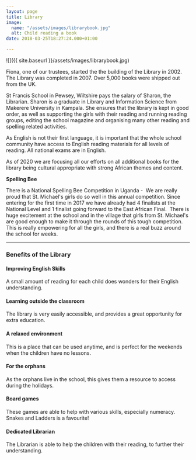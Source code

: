 ```yaml
---
layout: page
title: Library
image:
  name: "/assets/images/librarybook.jpg"
  alt: Child reading a book
date: 2018-03-25T18:27:24.000+01:00

---
```


![]({{ site.baseurl }}/assets/images/librarybook.jpg)

Fiona, one of our trustees, started the the building of the Library in 2002. The Library was completed in 2007. Over 5,000 books were shipped out from the UK.

St Francis School in Pewsey, Wiltshire pays the salary of Sharon, the Librarian. Sharon is a graduate in Library and Information Science from Makerere University in Kampala. She ensures that the library is kept in good order, as well as supporting the girls with their reading and running reading groups, editing the school magazine and organising many other reading and spelling related activities.

As English is not their first language, it is important that the whole school community have access to English reading materials for all levels of reading. All national exams are in English.

As of 2020 we are focusing all our efforts on all additional books for the library being cultural appropriate with strong African themes and content.

**Spelling Bee**

There is a National Spelling Bee Competition in Uganda -  We are really proud that St. Michael's girls do so well in this annual competition. Since entering for the first time in 2017 we have already had 4 finalists at the National Level and 1 finalist going forward to the East African Final.  There is huge excitement at the school and in the village that girls from St. Michael's are  good enough to make it through the rounds of this tough competition. This is really empowering for all the girls, and there is a real buzz around the school for weeks.

<hr />

<h3>Benefits of the Library</h3>

<div class="grid-x grid-margin-x">
<div class="cell medium-6">
<h4><i class="fa fa-language fa-2x fa-fw"></i>Improving English Skills</h4>
<p>A small amount of reading for each child does wonders for their English understanding.</p>
</div>
<div class="cell medium-6">
<h4><i class="fa fa-sign-out fa-2x fa-fw"></i>Learning outside the classroom</h4>
<p>The library is very easily accessible, and provides a great opportunity for extra education.</p>
</div>
<div class="cell medium-6">
<h4><i class="fa fa-paint-brush fa-2x fa-fw"></i>A relaxed environment</h4>
<p>This is a place that can be used anytime, and is perfect for the weekends when the children have no lessons.</p>
</div>
<div class="cell medium-6">
<h4><i class="fa fa-suitcase fa-2x fa-fw"></i>For the orphans</h4>
<p>As the orphans live in the school, this gives them a resource to access during the holidays.</p>
</div>
<div class="cell medium-6">
<h4><i class="fa fa-puzzle-piece fa-2x fa-fw"></i>Board games</h4>
<p>These games are able to help with various skills, especially numeracy. Snakes and Ladders is a favourite!</p>
</div>
<div class="cell medium-6">
<h4><i class="fa fa-user fa-2x fa-fw"></i>Dedicated Librarian</h4>
<p>The Librarian is able to help the children with their reading, to further their understanding.</p>
</div>
</div>